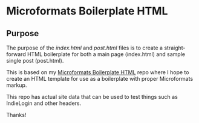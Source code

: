 # Microformats Boilerplate HTML

## Purpose

The purpose of the _index.html_ and _post.html_ files is to create a straight-forward HTML boilerplate for both a main page (index.html) and sample single post (post.html).

This is based on my [Microformats Boilerplate HTML](https://github.com/jonathanprozzi/microformats-boilerplate) repo where I hope to create an HTML template for use as a boilerplate with proper Microformats markup.

This repo has actual site data that can be used to test things such as IndieLogin and other headers.

Thanks!
